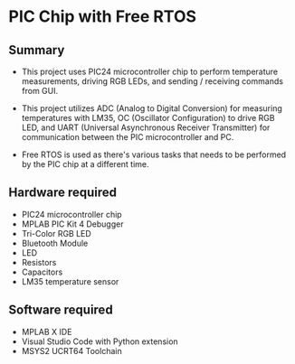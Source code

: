 # PIC Chip with Free RTOS
## Summary
-  This project uses PIC24 microcontroller chip to perform temperature measurements, driving RGB LEDs, and sending / receiving commands from GUI.

-  This project utilizes ADC (Analog to Digital Conversion) for measuring temperatures with LM35, OC (Oscillator Configuration) to drive RGB LED, and UART (Universal Asynchronous Receiver Transmitter) for communication between the PIC microcontroller and PC.

-  Free RTOS is used as there's various tasks that needs to be performed by the PIC chip at a different time.

## Hardware required 
-  PIC24 microcontroller chip
-  MPLAB PIC Kit 4 Debugger
-  Tri-Color RGB LED
-  Bluetooth Module
-  LED 
-  Resistors
-  Capacitors
-  LM35 temperature sensor

## Software required 
-  MPLAB X IDE
-  Visual Studio Code with Python extension 
-  MSYS2 UCRT64 Toolchain

  
  

